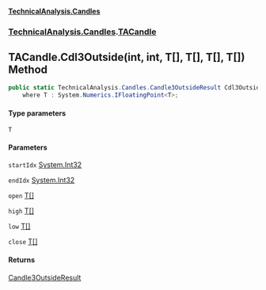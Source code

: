#### [TechnicalAnalysis.Candles](TechnicalAnalysis.Candles.md 'TechnicalAnalysis.Candles')
### [TechnicalAnalysis.Candles](TechnicalAnalysis.Candles.md#TechnicalAnalysis.Candles 'TechnicalAnalysis.Candles').[TACandle](TACandle.md 'TechnicalAnalysis.Candles.TACandle')

## TACandle.Cdl3Outside<T>(int, int, T[], T[], T[], T[]) Method

```csharp
public static TechnicalAnalysis.Candles.Candle3OutsideResult Cdl3Outside<T>(int startIdx, int endIdx, T[] open, T[] high, T[] low, T[] close)
    where T : System.Numerics.IFloatingPoint<T>;
```
#### Type parameters

<a name='TechnicalAnalysis.Candles.TACandle.Cdl3Outside_T_(int,int,T[],T[],T[],T[]).T'></a>

`T`
#### Parameters

<a name='TechnicalAnalysis.Candles.TACandle.Cdl3Outside_T_(int,int,T[],T[],T[],T[]).startIdx'></a>

`startIdx` [System.Int32](https://docs.microsoft.com/en-us/dotnet/api/System.Int32 'System.Int32')

<a name='TechnicalAnalysis.Candles.TACandle.Cdl3Outside_T_(int,int,T[],T[],T[],T[]).endIdx'></a>

`endIdx` [System.Int32](https://docs.microsoft.com/en-us/dotnet/api/System.Int32 'System.Int32')

<a name='TechnicalAnalysis.Candles.TACandle.Cdl3Outside_T_(int,int,T[],T[],T[],T[]).open'></a>

`open` [T](TACandle.Cdl3Outside_T_(int,int,T[],T[],T[],T[]).md#TechnicalAnalysis.Candles.TACandle.Cdl3Outside_T_(int,int,T[],T[],T[],T[]).T 'TechnicalAnalysis.Candles.TACandle.Cdl3Outside<T>(int, int, T[], T[], T[], T[]).T')[[]](https://docs.microsoft.com/en-us/dotnet/api/System.Array 'System.Array')

<a name='TechnicalAnalysis.Candles.TACandle.Cdl3Outside_T_(int,int,T[],T[],T[],T[]).high'></a>

`high` [T](TACandle.Cdl3Outside_T_(int,int,T[],T[],T[],T[]).md#TechnicalAnalysis.Candles.TACandle.Cdl3Outside_T_(int,int,T[],T[],T[],T[]).T 'TechnicalAnalysis.Candles.TACandle.Cdl3Outside<T>(int, int, T[], T[], T[], T[]).T')[[]](https://docs.microsoft.com/en-us/dotnet/api/System.Array 'System.Array')

<a name='TechnicalAnalysis.Candles.TACandle.Cdl3Outside_T_(int,int,T[],T[],T[],T[]).low'></a>

`low` [T](TACandle.Cdl3Outside_T_(int,int,T[],T[],T[],T[]).md#TechnicalAnalysis.Candles.TACandle.Cdl3Outside_T_(int,int,T[],T[],T[],T[]).T 'TechnicalAnalysis.Candles.TACandle.Cdl3Outside<T>(int, int, T[], T[], T[], T[]).T')[[]](https://docs.microsoft.com/en-us/dotnet/api/System.Array 'System.Array')

<a name='TechnicalAnalysis.Candles.TACandle.Cdl3Outside_T_(int,int,T[],T[],T[],T[]).close'></a>

`close` [T](TACandle.Cdl3Outside_T_(int,int,T[],T[],T[],T[]).md#TechnicalAnalysis.Candles.TACandle.Cdl3Outside_T_(int,int,T[],T[],T[],T[]).T 'TechnicalAnalysis.Candles.TACandle.Cdl3Outside<T>(int, int, T[], T[], T[], T[]).T')[[]](https://docs.microsoft.com/en-us/dotnet/api/System.Array 'System.Array')

#### Returns
[Candle3OutsideResult](Candle3OutsideResult.md 'TechnicalAnalysis.Candles.Candle3OutsideResult')